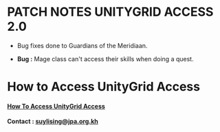 # PATCH NOTES UNITYGRID ACCESS 2.0

- Bug fixes done to Guardians of the Meridiaan.

- **Bug :** Mage class can't access their skills when doing a quest.

# How to Access UnityGrid Access

#### [How To Access UnityGrid Access](https://github.com/AlphaMC0/Virtual-Vanguard-Studios/blob/main/How%20To%20Access%20UnityGrid%20Access%202.0.md)

**Contact : suylising@jpa.org.kh**
